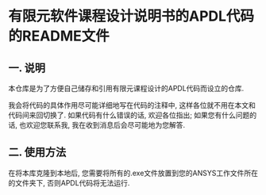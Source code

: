 # 有限元软件课程设计说明书的APDL代码的README文件



## 一. 说明

本仓库是为了方便自己储存和引用有限元课程设计的APDL代码而设立的仓库. 

我会将代码的具体作用尽可能详细地写在代码的注释中, 这样各位就不用在本文和代码间来回切换了. 如果代码有什么错误的话, 欢迎各位指出; 如果您有什么问题的话, 也欢迎您联系我, 我在收到消息后会尽可能地为您解答. 

## 二. 使用方法
在将本库克隆到本地后, 您需要将所有的.exe文件放置到您的ANSYS工作文件所在的文件夹下, 否则APDL代码将无法运行.